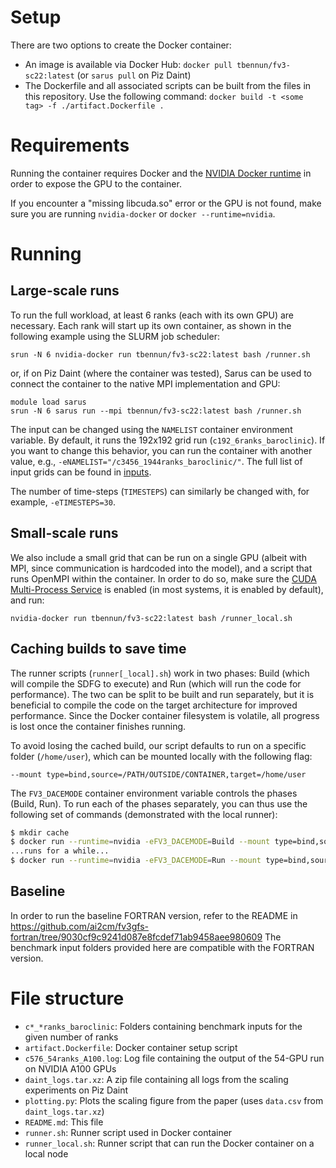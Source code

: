 # Setup

There are two options to create the Docker container:
  * An image is available via Docker Hub: `docker pull tbennun/fv3-sc22:latest` (or `sarus pull` on Piz Daint)
  * The Dockerfile and all associated scripts can be built from the files in this repository. Use the following command: `docker build -t <some tag> -f ./artifact.Dockerfile .`
  
# Requirements

Running the container requires Docker and the [NVIDIA Docker runtime](https://github.com/NVIDIA/nvidia-docker) in order to expose the GPU to the container.

If you encounter a "missing libcuda.so" error or the GPU is not found, make sure you are running `nvidia-docker` or `docker --runtime=nvidia`.

# Running 

## Large-scale runs

To run the full workload, at least 6 ranks (each with its own GPU) are necessary. Each rank will start up its own container, as shown in the following example using the SLURM job scheduler:
```
srun -N 6 nvidia-docker run tbennun/fv3-sc22:latest bash /runner.sh
```

or, if on Piz Daint (where the container was tested), Sarus can be used to connect the container to the native MPI implementation and GPU:
```
module load sarus
srun -N 6 sarus run --mpi tbennun/fv3-sc22:latest bash /runner.sh
```

The input can be changed using the `NAMELIST` container environment variable. By default, it runs the 192x192 grid run (`c192_6ranks_baroclinic`). If you want to change this behavior, you can run the container with another value, e.g., `-eNAMELIST="/c3456_1944ranks_baroclinic/"`. The full list of input grids can be found in [inputs](inputs).

The number of time-steps (`TIMESTEPS`) can similarly be changed with, for example, `-eTIMESTEPS=30`.

## Small-scale runs

We also include a small grid that can be run on a single GPU (albeit with MPI, since communication is hardcoded into the model), and a script that runs OpenMPI within the container.
In order to do so, make sure the [CUDA Multi-Process Service](https://docs.nvidia.com/deploy/mps/index.html) is enabled (in most systems, it is enabled by default), and run:

```
nvidia-docker run tbennun/fv3-sc22:latest bash /runner_local.sh
```

## Caching builds to save time

The runner scripts (`runner[_local].sh`) work in two phases: Build (which will compile the SDFG to execute) and Run (which will run the code for performance). The two can be split to be built and run separately, but it is beneficial to compile the code on the target architecture for improved performance. Since the Docker container filesystem is volatile, all progress is lost once the container finishes running.

To avoid losing the cached build, our script defaults to run on a specific folder (`/home/user`), which can be mounted locally with the following flag:
```
--mount type=bind,source=/PATH/OUTSIDE/CONTAINER,target=/home/user
```

The `FV3_DACEMODE` container environment variable controls the phases (Build, Run).
To run each of the phases separately, you can thus use the following set of commands (demonstrated with the local runner):

```sh
$ mkdir cache
$ docker run --runtime=nvidia -eFV3_DACEMODE=Build --mount type=bind,source=/path/to/cache,target=/home/user tbennun/fv3-sc22:latest bash /runner_local.sh
...runs for a while...
$ docker run --runtime=nvidia -eFV3_DACEMODE=Run --mount type=bind,source=/path/to/cache,target=/home/user tbennun/fv3-sc22:latest bash /runner_local.sh
```


## Baseline

In order to run the baseline FORTRAN version, refer to the README in https://github.com/ai2cm/fv3gfs-fortran/tree/9030cf9c9241d087e8fcdef71ab9458aee980609
The benchmark input folders provided here are compatible with the FORTRAN version.


# File structure

* `c*_*ranks_baroclinic`: Folders containing benchmark inputs for the given number of ranks
* `artifact.Dockerfile`: Docker container setup script
* `c576_54ranks_A100.log`: Log file containing the output of the 54-GPU run on NVIDIA A100 GPUs
* `daint_logs.tar.xz`: A zip file containing all logs from the scaling experiments on Piz Daint
* `plotting.py`: Plots the scaling figure from the paper (uses `data.csv` from `daint_logs.tar.xz`)
* `README.md`: This file
* `runner.sh`: Runner script used in Docker container
* `runner_local.sh`: Runner script that can run the Docker container on a local node
